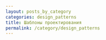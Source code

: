 ```yaml
---
layout: posts_by_category
categories: design_patterns
title: Шаблоны проектирования
permalink: /category/design_patterns
---
```

